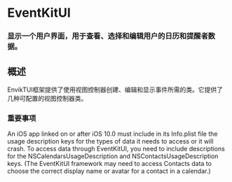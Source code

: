 # EventKitUI
### 显示一个用户界面，用于查看、选择和编辑用户的日历和提醒者数据。
## 概述
EnvikTUI框架提供了使用视图控制器创建、编辑和显示事件所需的类。它提供了几种可配置的视图控制器类。
### 重要事项

An iOS app linked on or after iOS 10.0 must include in its Info.plist file the usage description keys for the types of data it needs to access or it will crash. To access data through EventKitUI, you need to include descriptions for the NSCalendarsUsageDescription and NSContactsUsageDescription keys. (The EventKitUI framework may need to access Contacts data to choose the correct display name or avatar for a contact in a calendar.)

